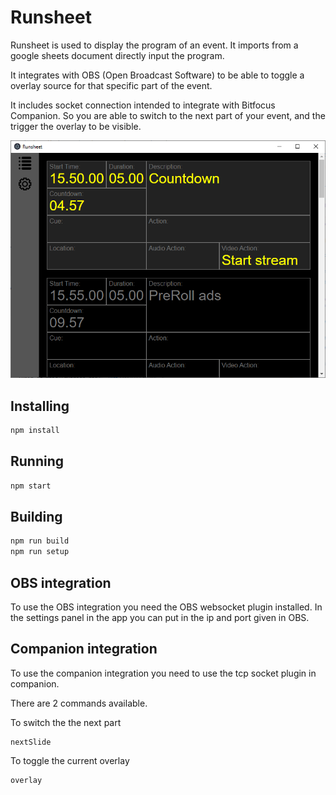 # Runsheet
Runsheet is used to display the program of an event. It imports from a google sheets document directly input the program.

It integrates with OBS (Open Broadcast Software) to be able to toggle a overlay source for that specific part of the event. 

It includes socket connection intended to integrate with Bitfocus Companion. So you are able to switch to the next part of your event, and the trigger the overlay to be visible. 

![Screenshot of the runhseet](./screenshot.png)

## Installing
``` bash
npm install
```

## Running
``` bash
npm start
```

## Building
``` bash
npm run build
npm run setup
```

## OBS integration

To use the OBS integration you need the OBS websocket plugin installed. In the settings panel in the app you can put in the ip and port given in OBS. 

## Companion integration

To use the companion integration you need to use the tcp socket plugin in companion. 

There are 2 commands available.

To switch the the next part
```
nextSlide
```
To toggle the current overlay
```
overlay
```